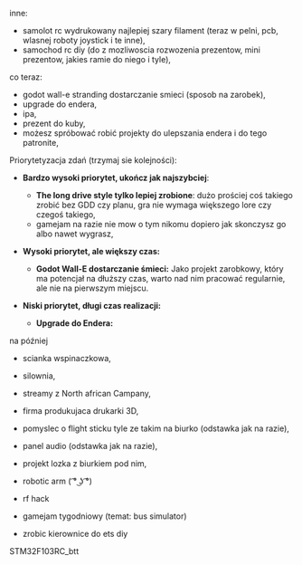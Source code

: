 

inne:
- samolot rc wydrukowany najlepiej szary filament (teraz w pelni, pcb, wlasnej roboty joystick i te inne),
- samochod rc diy (do z mozliwoscia rozwozenia prezentow, mini prezentow, jakies ramie do niego i tyle),

co teraz:
- godot wall-e stranding dostarczanie smieci (sposob na zarobek),
- upgrade do endera,
- ipa,
- prezent do kuby,
- możesz spróbować robić projekty do ulepszania endera i do tego patronite,

Priorytetyzacja zdań (trzymaj sie kolejności):
- **Bardzo wysoki priorytet, ukończ jak najszybciej**:
	- **The long drive style tylko lepiej zrobione**: dużo prościej coś takiego zrobić bez GDD czy planu, gra nie wymaga większego lore czy czegoś takiego,
	- gamejam na razie nie mow o tym nikomu dopiero jak skonczysz go albo nawet wygrasz,
	
- **Wysoki priorytet, ale większy czas:**
	- **Godot Wall-E dostarczanie śmieci:** Jako projekt zarobkowy, który ma potencjał na dłuższy czas, warto nad nim pracować regularnie, ale nie na pierwszym miejscu.
	
- **Niski priorytet, długi czas realizacji:**
	- **Upgrade do Endera:**



na później
- scianka wspinaczkowa,
- silownia,
- streamy z North african Campany,
- firma produkujaca drukarki 3D,

- pomyslec o flight sticku tyle ze takim na biurko (odstawka jak na razie),
- panel audio (odstawka jak na razie),
- projekt lozka z biurkiem pod nim,
- robotic arm ( ͡° ͜ʖ ͡°)
- rf hack
- gamejam tygodniowy (temat: bus simulator)
- zrobic kierownice do ets diy

STM32F103RC_btt